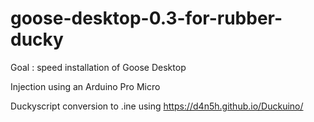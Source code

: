 # goose-desktop-0.3-for-rubber-ducky

Goal : speed installation of Goose Desktop

Injection using an Arduino Pro Micro

Duckyscript conversion to .ine using https://d4n5h.github.io/Duckuino/

